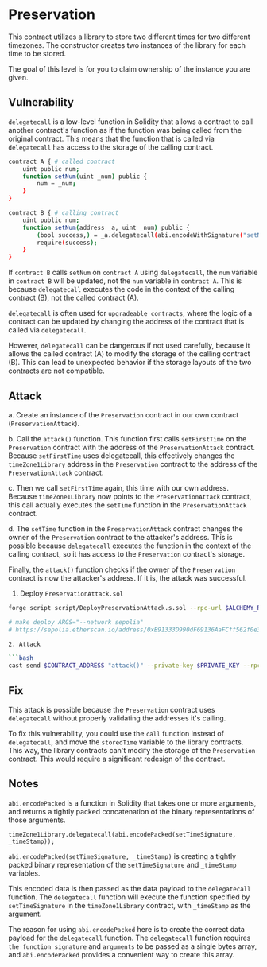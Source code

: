# Preservation

This contract utilizes a library to store two different times for two different timezones. The constructor creates two instances of the library for each time to be stored.

The goal of this level is for you to claim ownership of the instance you are given.

## Vulnerability

`delegatecall` is a low-level function in Solidity that allows a contract to call another contract's function as if the function was being called from the original contract. This means that the function that is called via `delegatecall` has access to the storage of the calling contract.

```bash
contract A { # called contract
    uint public num;
    function setNum(uint _num) public {
        num = _num;
    }
}

contract B { # calling contract
    uint public num;
    function setNum(address _a, uint _num) public {
        (bool success,) = _a.delegatecall(abi.encodeWithSignature("setNum(uint256)", _num));
        require(success);
    }
}
```

If `contract B` calls `setNum` on `contract A` using `delegatecall`, the `num` variable in `contract B` will be updated, not the `num` variable in `contract A`. This is because `delegatecall` executes the code in the context of the calling contract (B), not the called contract (A).

`delegatecall` is often used for `upgradeable contracts`, where the logic of a contract can be updated by changing the address of the contract that is called via `delegatecall`.

However, `delegatecall` can be dangerous if not used carefully, because it allows the called contract (A) to modify the storage of the calling contract (B). This can lead to unexpected behavior if the storage layouts of the two contracts are not compatible.

## Attack

a. Create an instance of the `Preservation` contract in our own contract (`PreservationAttack`).

b. Call the `attack()` function. This function first calls `setFirstTime` on the `Preservation` contract with the address of the `PreservationAttack` contract. Because `setFirstTime` uses delegatecall, this effectively changes the `timeZone1Library` address in the `Preservation` contract to the address of the `PreservationAttack` contract.

c. Then we call `setFirstTime` again, this time with our own address. Because `timeZone1Library` now points to the `PreservationAttack` contract, this call actually executes the `setTime` function in the `PreservationAttack` contract.

d. The `setTime` function in the `PreservationAttack` contract changes the owner of the `Preservation` contract to the attacker's address. This is possible because `delegatecall` executes the function in the context of the calling contract, so it has access to the `Preservation` contract's storage.

Finally, the `attack()` function checks if the owner of the `Preservation` contract is now the attacker's address. If it is, the attack was successful.

1. Deploy `PreservationAttack.sol`

```bash
forge script script/DeployPreservationAttack.s.sol --rpc-url $ALCHEMY_RPC_URL --private-key $PRIVATE_KEY --broadcast --verify --etherscan-api-key $ETHERSCAN_API_KEY -vvvv --legacy

# make deploy ARGS="--network sepolia"
# https://sepolia.etherscan.io/address/0xB91333D990dF69136AaFCff562f0e3a0E6d541ea

2. Attack

```bash
cast send $CONTRACT_ADDRESS "attack()" --private-key $PRIVATE_KEY --rpc-url $ALCHEMY_RPC_URL --legacy
```

## Fix

This attack is possible because the `Preservation` contract uses `delegatecall` without properly validating the addresses it's calling.

To fix this vulnerability, you could use the `call` function instead of `delegatecall`, and move the `storedTime` variable to the library contracts. This way, the library contracts can't modify the storage of the `Preservation` contract. This would require a significant redesign of the contract.

## Notes

`abi.encodePacked` is a function in Solidity that takes one or more arguments, and returns a tightly packed concatenation of the binary representations of those arguments.

`timeZone1Library.delegatecall(abi.encodePacked(setTimeSignature, _timeStamp));`

`abi.encodePacked(setTimeSignature, _timeStamp)` is creating a tightly packed binary representation of the `setTimeSignature` and `_timeStamp` variables.

This encoded data is then passed as the data payload to the `delegatecall` function. The `delegatecall` function will execute the function specified by `setTimeSignature` in the `timeZone1Library` contract, with `_timeStamp` as the argument.

The reason for using `abi.encodePacked` here is to create the correct data payload for the `delegatecall` function. The `delegatecall` function requires `the function signature` and `arguments` to be passed as a single bytes array, and `abi.encodePacked` provides a convenient way to create this array.
